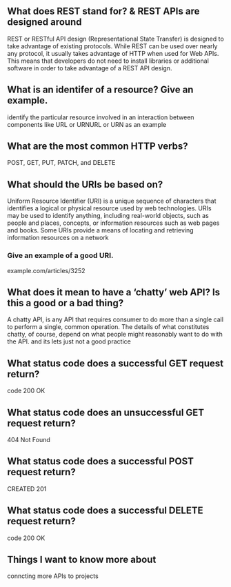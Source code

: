 ## What does REST stand for? & REST APIs are designed around 

REST or RESTful API design (Representational State Transfer) is designed to take advantage of existing protocols. While REST can be used over nearly any protocol, it usually takes advantage of HTTP when used for Web APIs. This means that developers do not need to install libraries or additional software in order to take advantage of a REST API design.

## What is an identifer of a resource? Give an example.
 identify the particular resource involved in an interaction between components like
URL or URNURL or URN as an example
## What are the most common HTTP verbs?
POST, GET, PUT, PATCH, and DELETE

## What should the URIs be based on?

Uniform Resource Identifier (URI) is a unique sequence of characters that identifies a logical or physical resource used by web technologies. URIs may be used to identify anything, including real-world objects, such as people and places, concepts, or information resources such as web pages and books. Some URIs provide a means of locating and retrieving information resources on a network

### Give an example of a good URI.
example.com/articles/3252



## What does it mean to have a ‘chatty’ web API? Is this a good or a bad thing?
A chatty API, is any API that requires consumer to do more than a single call to perform a single, common operation. The details of what constitutes chatty, of course, depend on what people might reasonably want to do with the API. and its lets just not a good practice

## What status code does a successful GET request return?
 code 200 OK

## What status code does an unsuccessful GET request return?
404 Not Found


## What status code does a successful POST request return?
CREATED 201

## What status code does a successful DELETE request return?
 code 200 OK


 ## Things I want to know more about
conncting more APIs to projects 